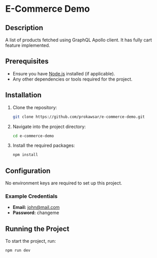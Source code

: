# E-Commerce Demo

## Description

A list of products fetched using GraphQL Apollo client.
It has fully cart feature implemented.

## Prerequisites

- Ensure you have [Node.js](https://nodejs.org/) installed (if applicable).
- Any other dependencies or tools required for the project.

## Installation

1. Clone the repository:
   ```bash
   git clone https://github.com/prokawsar/e-commerce-demo.git
   ```
2. Navigate into the project directory:
   ```bash
   cd e-commerce-demo
   ```
3. Install the required packages:
   ```bash
   npm install
   ```

## Configuration

No environment keys are required to set up this project.

### Example Credentials

- **Email:** john@mail.com
- **Password:** changeme

## Running the Project

To start the project, run:

```bash
npm run dev
```
